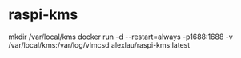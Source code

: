# raspi-kms
mkdir /var/local/kms
docker run -d --restart=always -p1688:1688 -v /var/local/kms:/var/log/vlmcsd alexlau/raspi-kms:latest
